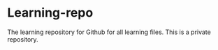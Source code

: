# Learning-repo

The learning repository for Github for all learning files.
This is a private repository.
